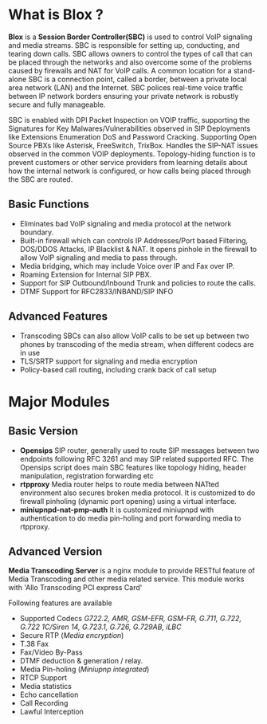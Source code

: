 # What is Blox  ? #

**Blox** is a **Session Border Controller(SBC)** is used to control VoIP signaling and media streams. SBC is responsible for setting up, conducting, and tearing down calls. SBC allows owners to control the types of call that can be placed through the networks and also overcome some of the problems caused by firewalls and NAT for VoIP calls. A common location for a stand-alone SBC is a connection point, called a border, between a private local area network (LAN) and the Internet. SBC polices real-time voice traffic between IP network borders ensuring your private network is robustly secure and fully manageable.

SBC is enabled with DPI Packet Inspection on VOIP traffic, supporting the Signatures for Key Malwares/Vulnerabilities observed in SIP Deployments like Extensions Enumeration DoS and Password Cracking. Supporting Open Source PBXs like Asterisk, FreeSwitch, TrixBox.
Handles the SIP-NAT issues observed in the common VOIP deployments.
Topology-hiding function is to prevent customers or other service providers from learning details about how the internal network is configured, or how calls being placed through the SBC are routed.

## Basic Functions ##

- Eliminates bad VoIP signaling and media protocol at the network boundary.
- Built-in firewall which can controls IP Addresses/Port based Filtering, DOS/DDOS Attacks, IP Blacklist & NAT. It opens pinhole in the firewall to allow VoIP signaling and media to pass through.
- Media bridging, which may include Voice over IP and Fax over IP.
- Roaming Extension for Internal SIP PBX.
- Support for SIP Outbound/Inbound Trunk and policies to route the calls.
- DTMF Support for RFC2833/INBAND/SIP INFO

## Advanced Features ##

- Transcoding SBCs can also allow VoIP calls to be set up between two phones by transcoding of the media stream, when different codecs are in use
- TLS/SRTP support for signaling and media encryption
- Policy-based call routing, including crank back of call setup

# Major Modules #

## Basic Version ##
- **Opensips** SIP router, generally used to route SIP messages between two endpoints following RFC 3261 and may SIP related supported RFC. The Opensips script does main SBC features like topology hiding, header manipulation, registration forwarding etc
- **rtpproxy** Media router helps to route media between NATted environment also secures broken media protocol. It is customized to do firewall pinholing (dynamic port opening) using a virtual interface.
- **miniupnpd-nat-pmp-auth** It is customized miniupnpd with authentication to do media pin-holing and port forwarding media to rtpproxy.

## Advanced Version ##

**Media Transcoding Server** is a nginx module to provide RESTful feature of Media Transcoding and other media related service. This module works with 'Allo Transcoding PCI express Card'

Following features are available

* Supported Codecs *G722.2, AMR, GSM-EFR, GSM-FR, G.711, G.722, G.722 1C/Siren 14, G.723.1, G.726, G.729AB, iLBC*
* Secure RTP (*Media encryption*)
* T.38 Fax
* Fax/Video By-Pass
* DTMF deduction & generation / relay.
* Media Pin-holing (*Miniupnp integrated*)
* RTCP Support
* Media statistics
* Echo cancellation
* Call Recording
* Lawful Interception
